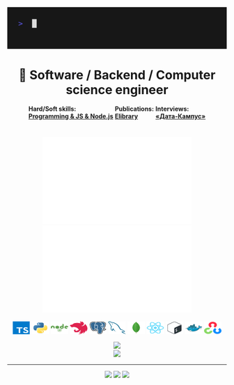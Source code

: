 <img src="demo.gif">
<div align="center">
  <h1>👷 Software / Backend / Computer science engineer</h1>
  <div style="display: inline-block; text-align: left;">
     <strong>Hard/Soft skills:</strong><br>
    <strong><a href="https://github.com/Mariama4/Mariama4/blob/main/SKILLS.md">Programming & JS & Node.js</a></strong>
  </div>
  <div style="display: inline-block; text-align: left;">
    <strong>Publications:</strong><br>
    <a href="https://www.elibrary.ru/item.asp?id=50352543"><strong>Elibrary</strong></a>
  </div>
  <div style="display: inline-block; text-align: left;">
    <strong>Interviews:</strong><br>
    <a href="https://edexpert.ru/data-analysis#:~:text=%D0%B8%D1%81%D1%81%D0%BB%D0%B5%D0%B4%D0%BE%D0%B2%D0%B0%D1%82%D0%B5%D0%BB%D1%8C%D1%81%D0%BA%D0%BE%D0%B3%D0%BE%20%D0%B4%D0%B0%D1%82%D0%B0%2D%D0%BF%D1%80%D0%BE%D0%B5%D0%BA%D1%82%D0%B0.-,%D0%93%D0%B5%D0%BE%D1%80%D0%B3%D0%B8%D0%B9%20%D0%A2%D0%B0%D1%81%D0%BA%D0%B0%D0%B1%D1%83%D0%BB%D0%BE%D0%B2,-%D1%83%D1%87%D0%B0%D1%81%D1%82%D0%BD%D0%B8%D0%BA%20%C2%AB%D0%94%D0%B0%D1%82%D0%B0%2D%D0%9A%D0%B0%D0%BC%D0%BF%D1%83%D1%81%D0%B0"> 
      <strong>«Дата-Кампус»</strong>
    </a>
  </div>
</div>


#

<div align="center">
          <img height="200em" src="https://raw.githubusercontent.com/Mariama4/github-stats/master/generated/overview.svg#gh-dark-mode-only"/>
   <img height="200em" src="https://raw.githubusercontent.com/Mariama4/github-stats/master/generated/languages.svg#gh-dark-mode-only"/>
<!--         <img height="180em" src="https://github-readme-stats.vercel.app/api?username=mariama4&layout=compact&show_icons=true&theme=white&icon_color=2a84ea&bg_color=171717&text_color=2a84ea"/>
   <img height="180em" src="https://github-readme-stats.vercel.app/api/top-langs/?username=mariama4&layout=compact&langs_count=8&theme=white&icon_color=2a84ea&hide_border=true&bg_color=00000000&text_color=2a84ea&exclude_repo=SIBSIU-schedule-telegram-bot,parser-edu-schedule-SIBSIU-SPO-ISP18"/> -->
   </a>
</div>
<div style="display: inline_block" align="center"><br>
   <img align="center" height="30" width="40" src="https://raw.githubusercontent.com/devicons/devicon/master/icons/typescript/typescript-original.svg" />
   <img align="center" height="30" width="40" src="https://raw.githubusercontent.com/devicons/devicon/master/icons/python/python-original.svg" />
   <img align="center" height="30" width="40" src="https://raw.githubusercontent.com/devicons/devicon/master/icons/nodejs/nodejs-plain-wordmark.svg" />
   <img align="center" height="30" width="40" src="https://github.com/devicons/devicon/blob/master/icons/nestjs/nestjs-original.svg" />
   <img align="center" height="30" width="40" src="https://github.com/devicons/devicon/raw/master/icons/postgresql/postgresql-original.svg" />
   <img align="center" height="30" width="40" src="https://github.com/devicons/devicon/raw/master/icons/mysql/mysql-original.svg" />
   <img align="center" height="30" width="40" src="https://github.com/devicons/devicon/raw/master/icons/mongodb/mongodb-original.svg" />
   <img align="center" height="30" width="40" src="https://github.com/devicons/devicon/raw/master/icons/react/react-original.svg" />
   <img align="center" height="30" width="40" src="https://github.com/devicons/devicon/raw/master/icons/bash/bash-original.svg" />
   <img align="center" height="30" width="40" src="https://github.com/devicons/devicon/raw/master/icons/docker/docker-original.svg" />
  <img align="center" height="30" width="40" src="https://github.com/devicons/devicon/raw/master/icons/opencv/opencv-original.svg" />
</div>

<div style="display: inline_block" align="center">
   <br>
   <img src="https://www.codewars.com/users/Mariama4/badges/small">
   <br>
   <img src="https://img.shields.io/badge/dynamic/json?style=for-the-badge&labelColor=black&color=%23ffa116&label=Solved&query=solvedOverTotal&url=https%3A%2F%2Fbadge.xyli.tech/%2Fapi%2Fusers%2FMariama4&logo=leetcode&logoColor=yellow">
</div>

---

<div align="center"> 
   <a href = "mailto:taskabulov.dev@gmail.com" target="_blank"><img src="https://img.shields.io/badge/-Gmail-%23333?style=for-the-badge&logo=gmail&logoColor=white"></a>
   <a href="https://t.me/gtaskabulov_dev" target="_blank"><img src="https://img.shields.io/badge/-Telegram-%23333?style=for-the-badge&logo=telegram&logoColor=white" /></a>
   <a href="https://vk.com/mariama4n" target="_blank"><img src="https://img.shields.io/badge/-Vkontakte-%23333?style=for-the-badge&logo=Vk" /></a>
</div>
